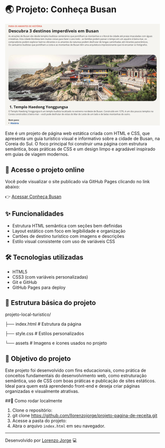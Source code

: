 # 🌏 Projeto: Conheça Busan

![Visual do projeto Busan](assets/preview.png)

Este é um projeto de página web estática criada com HTML e CSS, que apresenta um guia turístico visual e informativo sobre a cidade de Busan, na Coreia do Sul. O foco principal foi construir uma página com estrutura semântica, boas práticas de CSS e um design limpo e agradável inspirado em guias de viagem modernos.

## 🔗 Acesse o projeto online
Você pode visualizar o site publicado via GitHub Pages clicando no link abaixo:

👉 [Acessar Conheça Busan](https://llorenzojorge.github.io/projeto-local-turistico/)

## ✨ Funcionalidades
- Estrutura HTML semântica com seções bem definidas
- Layout estático com foco em legibilidade e organização
- Cartões de destino turístico com imagens e descrições
- Estilo visual consistente com uso de variáveis CSS

## 🛠️ Tecnologias utilizadas
- HTML5
- CSS3 (com variáveis personalizadas)
- Git e GitHub
- GitHub Pages para deploy

## 📁 Estrutura básica do projeto
projeto-local-turistico/

├── index.html # Estrutura da página

├── style.css  # Estilos personalizados

└── assets # Imagens e ícones usados no projeto

## 📌 Objetivo do projeto
Este projeto foi desenvolvido com fins educacionais, como prática de conceitos fundamentais do desenvolvimento web, como estruturação semântica, uso de CSS com boas práticas e publicação de sites estáticos. Ideal para quem está aprendendo front-end e deseja criar páginas organizadas e visualmente atrativas.

##🚀 Como rodar localmente

1. Clone o repositório:
2. git clone https://github.com/llorenzojorge/projeto-pagina-de-receita.git
3. Acesse a pasta do projeto:
4. Abra o arquivo `index.html` em seu navegador.

---

Desenvolvido por [Lorenzo Jorge](https://github.com/llorenzojorge) 💻
